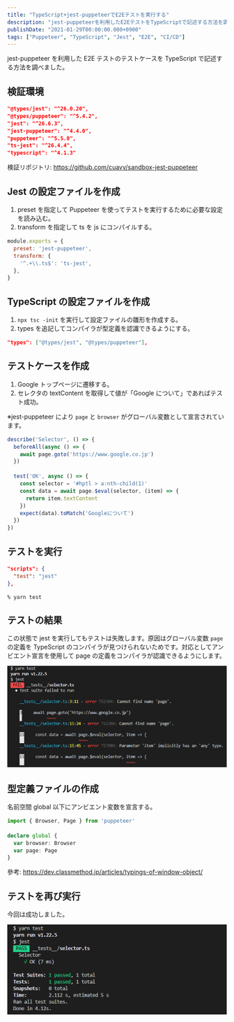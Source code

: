 ```yaml
---
title: "TypeScript+jest-puppeteerでE2Eテストを実行する"
description: "jest-puppeteerを利用したE2EテストをTypeScriptで記述する方法を調べました。設定ファイルの作成手順や型定義の対応方法を解説しました。"
publishDate: "2021-01-29T00:00:00.000+0900"
tags: ["Puppeteer", "TypeScript", "Jest", "E2E", "CI/CD"]
---
```


jest-puppeteer を利用した E2E テストのテストケースを TypeScript で記述する方法を調べました。

## 検証環境

```json
"@types/jest": "^26.0.20",
"@types/puppeteer": "^5.4.2",
"jest": "^26.6.3",
"jest-puppeteer": "^4.4.0",
"puppeteer": "^5.5.0",
"ts-jest": "^26.4.4",
"typescript": "^4.1.3"
```

検証リポジトリ: https://github.com/cuavv/sandbox-jest-puppeteer

## Jest の設定ファイルを作成

1. preset を指定して Puppeteer を使ってテストを実行するために必要な設定を読み込む。
1. transform を指定して ts を js にコンパイルする。

```js title="jest.config.js"
module.exports = {
  preset: 'jest-puppeteer',
  transform: {
    '^.+\\.ts$': 'ts-jest',
  },
}
```

## TypeScript の設定ファイルを作成

1. `npx tsc -init` を実行して設定ファイルの雛形を作成する。
1. types を追記してコンパイラが型定義を認識できるようにする。

```json title="tsconfig.json"
"types": ["@types/jest", "@types/puppeteer"],
```

## テストケースを作成

1. Google トップページに遷移する。
1. セレクタの textContent を取得して値が「Google について」であればテスト成功。

※jest-puppeteer により `page` と `browser` がグローバル変数として宣言されています。

```ts title="__tests__/selector.ts"
describe('Selector', () => {
  beforeAll(async () => {
    await page.goto('https://www.google.co.jp')
  })

  test('OK', async () => {
    const selector = '#hptl > a:nth-child(1)'
    const data = await page.$eval(selector, (item) => {
      return item.textContent
    })
    expect(data).toMatch('Googleについて')
  })
})
```

## テストを実行

```json title="package.json"
"scripts": {
  "test": "jest"
},
```

```shell
% yarn test
```

## テストの結果

この状態で jest を実行してもテストは失敗します。原因はグローバル変数 `page` の定義を TypeScript のコンパイラが見つけられないためです。対応としてアンビエント宣言を使用して page の定義をコンパイラが認識できるようにします。

![jest_error](../../assets/images/post/ef84e2ee0f2ccc787be45398d6fea482.png)

## 型定義ファイルの作成

名前空間 global 以下にアンビエント変数を宣言する。

```ts title="global.d.ts"
import { Browser, Page } from 'puppeteer'

declare global {
  var browser: Browser
  var page: Page
}
```

參考: https://dev.classmethod.jp/articles/typings-of-window-object/

## テストを再び実行

今回は成功しました。

![jest_success](../../assets/images/post/9df43379f7469639dc726b6f54a279b3.png)
